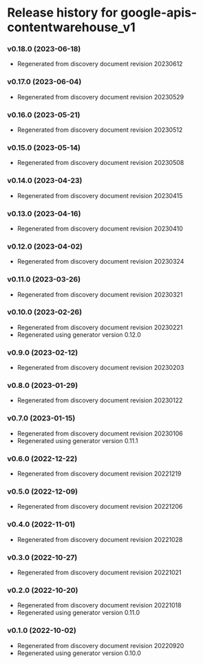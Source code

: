 # Release history for google-apis-contentwarehouse_v1

### v0.18.0 (2023-06-18)

* Regenerated from discovery document revision 20230612

### v0.17.0 (2023-06-04)

* Regenerated from discovery document revision 20230529

### v0.16.0 (2023-05-21)

* Regenerated from discovery document revision 20230512

### v0.15.0 (2023-05-14)

* Regenerated from discovery document revision 20230508

### v0.14.0 (2023-04-23)

* Regenerated from discovery document revision 20230415

### v0.13.0 (2023-04-16)

* Regenerated from discovery document revision 20230410

### v0.12.0 (2023-04-02)

* Regenerated from discovery document revision 20230324

### v0.11.0 (2023-03-26)

* Regenerated from discovery document revision 20230321

### v0.10.0 (2023-02-26)

* Regenerated from discovery document revision 20230221
* Regenerated using generator version 0.12.0

### v0.9.0 (2023-02-12)

* Regenerated from discovery document revision 20230203

### v0.8.0 (2023-01-29)

* Regenerated from discovery document revision 20230122

### v0.7.0 (2023-01-15)

* Regenerated from discovery document revision 20230106
* Regenerated using generator version 0.11.1

### v0.6.0 (2022-12-22)

* Regenerated from discovery document revision 20221219

### v0.5.0 (2022-12-09)

* Regenerated from discovery document revision 20221206

### v0.4.0 (2022-11-01)

* Regenerated from discovery document revision 20221028

### v0.3.0 (2022-10-27)

* Regenerated from discovery document revision 20221021

### v0.2.0 (2022-10-20)

* Regenerated from discovery document revision 20221018
* Regenerated using generator version 0.11.0

### v0.1.0 (2022-10-02)

* Regenerated from discovery document revision 20220920
* Regenerated using generator version 0.10.0

